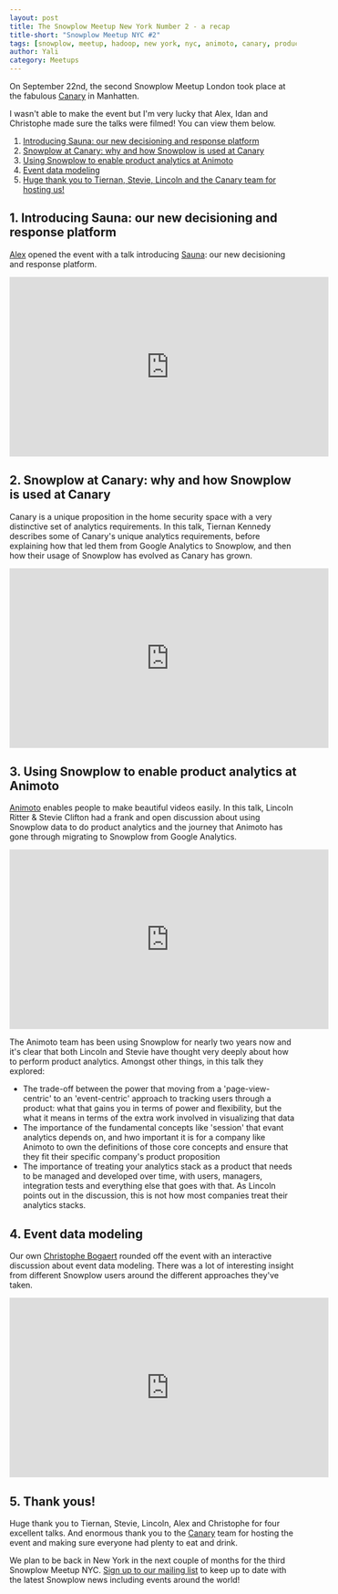```yaml
---
layout: post
title: The Snowplow Meetup New York Number 2 - a recap
title-short: "Snowplow Meetup NYC #2"
tags: [snowplow, meetup, hadoop, new york, nyc, animoto, canary, product analytics]
author: Yali
category: Meetups
---
```


On September 22nd, the second Snowplow Meetup London took place at the fabulous [Canary][canary] in Manhatten.

I wasn't able to make the event but I'm very lucky that Alex, Idan and Christophe made sure the talks were filmed! You can view them below.

1. [Introducing Sauna: our new decisioning and response platform](#sauna)
2. [Snowplow at Canary: why and how Snowplow is used at Canary](#canary)
3. [Using Snowplow to enable product analytics at Animoto](#animoto)
4. [Event data modeling](#event-data-modeling)
5. [Huge thank you to Tiernan, Stevie, Lincoln and the Canary team for hosting us!](#thank-yous)

<h2 id="sauna">1. Introducing Sauna: our new decisioning and response platform</h2>

[Alex][alex] opened the event with a talk introducing [Sauna][sauna]: our new decisioning and response platform.

<iframe width="560" height="315" src="https://www.youtube.com/embed/yp0XszZeh58" frameborder="0" allowfullscreen></iframe>

<!--more-->

<h2 id="canary">2. Snowplow at Canary: why and how Snowplow is used at Canary</h2>

Canary is a unique proposition in the home security space with a very distinctive set of analytics requirements. In this talk, Tiernan Kennedy describes some of Canary's unique analytics requirements, before explaining how that led them from Google Analytics to Snowplow, and then how their usage of Snowplow has evolved as Canary has grown.

<iframe width="560" height="315" src="https://www.youtube.com/embed/7zgP8O2rSm8" frameborder="0" allowfullscreen></iframe>

<h2 id="animoto">3. Using Snowplow to enable product analytics at Animoto</h2>

[Animoto][animoto] enables people to make beautiful videos easily. In this talk, Lincoln Ritter & Stevie Clifton had a frank and open discussion about using Snowplow data to do product analytics and the journey that Animoto has gone through migrating to Snowplow from Google Analytics.

<iframe width="560" height="315" src="https://www.youtube.com/embed/y2RUzReJV4I" frameborder="0" allowfullscreen></iframe>

The Animoto team has been using Snowplow for nearly two years now and it's clear that both Lincoln and Stevie have thought very deeply about how to perform product analytics. Amongst other things, in this talk they explored:

* The trade-off between the power that moving from a 'page-view-centric' to an 'event-centric' approach to tracking users through a product: what that gains you in terms of power and flexibility, but the what it means in terms of the extra work involved in visualizing that data
* The importance of the fundamental concepts like 'session' that evant analytics depends on, and hwo important it is for a company like Animoto to own the definitions of those core concepts and ensure that they fit their specific company's product proposition
* The importance of treating your analytics stack as a product that needs to be managed and developed over time, with users, managers, integration tests and everything else that goes with that. As Lincoln points out in the discussion, this is not how most companies treat their analytics stacks.

<h2 id="event-data-modeling">4. Event data modeling</h2>

Our own [Christophe Bogaert][christophe] rounded off the event with an interactive discussion about event data modeling. There was a lot of interesting insight from different Snowplow users around the different approaches they've taken.

<iframe width="560" height="315" src="https://www.youtube.com/embed/a_lv-JuVYiI" frameborder="0" allowfullscreen></iframe>

<h2 id="thank-yous">5. Thank yous!</h2>

Huge thank you to Tiernan, Stevie, Lincoln, Alex and Christophe for four excellent talks. And enormous thank you to the [Canary][canary] team for hosting the event and making sure everyone had plenty to eat and drink.

We plan to be back in New York in the next couple of months for the third Snowplow Meetup NYC. [Sign up to our mailing list][mailing-list] to keep up to date with the latest Snowplow news including events around the world!



[canary]: https://canary.is/
[alex]: /blog/authors/alex/
[sauna]: /blog/2016/09/22/introducing-sauna-a-decisioning-and-response-platform/
[animoto]: http://animoto.com/
[christophe]: /blog/authors/christophe/
[mailing-list]: http://eepurl.com/b0yEgz
